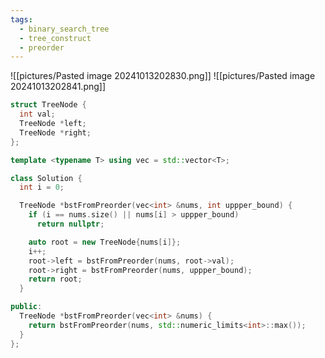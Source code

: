 ```yaml
---
tags:
  - binary_search_tree
  - tree_construct
  - preorder
---
```

![[pictures/Pasted image 20241013202830.png]]
![[pictures/Pasted image 20241013202841.png]]



```c++
struct TreeNode {
  int val;
  TreeNode *left;
  TreeNode *right;
};

template <typename T> using vec = std::vector<T>;

class Solution {
  int i = 0;

  TreeNode *bstFromPreorder(vec<int> &nums, int uppper_bound) {
    if (i == nums.size() || nums[i] > uppper_bound)
      return nullptr;

    auto root = new TreeNode{nums[i]};
    i++;
    root->left = bstFromPreorder(nums, root->val);
    root->right = bstFromPreorder(nums, uppper_bound);
    return root;
  }

public:
  TreeNode *bstFromPreorder(vec<int> &nums) {
    return bstFromPreorder(nums, std::numeric_limits<int>::max());
  }
};
```